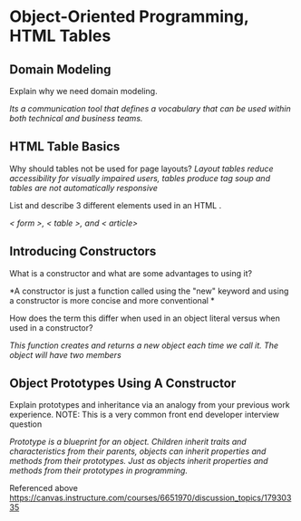 # Object-Oriented Programming, HTML Tables


## Domain Modeling

Explain why we need domain modeling.

*Its a communication tool that defines a vocabulary that can be used within both technical and business teams.*


## HTML Table Basics

Why should tables not be used for page layouts?
*Layout tables reduce accessibility for visually impaired users, tables produce tag soup and tables are not automatically responsive*

List and describe 3 different  elements used in an HTML <table>.

*< form >, < table >, and < article>*

## Introducing Constructors

What is a constructor and what are some advantages to using it?

*A constructor is just a function called using the "new" keyword and using a constructor is more concise and more conventional * 

How does the term this differ when used in an object literal versus when used in a constructor?

*This function creates and returns a new object each time we call it. The object will have two members*

## Object Prototypes Using A Constructor

Explain prototypes and inheritance via an analogy from your previous work experience.
NOTE: This is a very common front end developer interview question

 *Prototype is a blueprint for an object. Children inherit traits and characteristics from their parents, objects can inherit properties and methods from their prototypes. Just as objects inherit properties and methods from their prototypes in programming.* 


Referenced above
https://canvas.instructure.com/courses/6651970/discussion_topics/17930335



